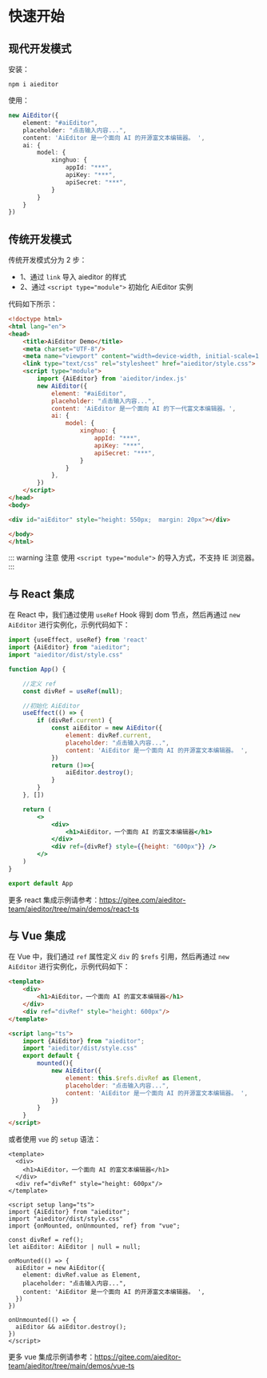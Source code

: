 # 快速开始


## 现代开发模式

安装：

```shell
npm i aieditor
```

使用：

```typescript
new AiEditor({
    element: "#aiEditor",
    placeholder: "点击输入内容...",
    content: 'AiEditor 是一个面向 AI 的开源富文本编辑器。 ',
    ai: {
        model: {
            xinghuo: {
                appId: "***",
                apiKey: "***",
                apiSecret: "***",
            }
        }
    }
})
```

## 传统开发模式

传统开发模式分为 2 步：

- 1、通过 `link` 导入 aieditor 的样式
- 2、通过 `<script type="module">` 初始化 AiEditor 实例

代码如下所示：

```html
<!doctype html>
<html lang="en">
<head>
    <title>AiEditor Demo</title>
    <meta charset="UTF-8"/>
    <meta name="viewport" content="width=device-width, initial-scale=1.0"/>
    <link type="text/css" rel="stylesheet" href="aieditor/style.css">
    <script type="module">
        import {AiEditor} from 'aieditor/index.js'
        new AiEditor({
            element: "#aiEditor",
            placeholder: "点击输入内容...",
            content: 'AiEditor 是一个面向 AI 的下一代富文本编辑器。',
            ai: {
                model: {
                    xinghuo: {
                        appId: "***",
                        apiKey: "***",
                        apiSecret: "***",
                    }
                }
            },
        })
    </script>
</head>
<body>

<div id="aiEditor" style="height: 550px;  margin: 20px"></div>

</body>
</html>
```

::: warning 注意
使用 `<script type="module">` 的导入方式，不支持 IE 浏览器。
:::

## 与 React 集成

在 React 中，我们通过使用 `useRef` Hook 得到 dom 节点，然后再通过 `new AiEditor` 进行实例化，示例代码如下：

```jsx
import {useEffect, useRef} from 'react'
import {AiEditor} from "aieditor";
import "aieditor/dist/style.css"

function App() {

    //定义 ref
    const divRef = useRef(null);

    //初始化 AiEditor
    useEffect(() => {
        if (divRef.current) {
            const aiEditor = new AiEditor({
                element: divRef.current,
                placeholder: "点击输入内容...",
                content: 'AiEditor 是一个面向 AI 的开源富文本编辑器。 ',
            })
            return ()=>{
                aiEditor.destroy();
            }
        }
    }, [])

    return (
        <>
            <div>
                <h1>AiEditor，一个面向 AI 的富文本编辑器</h1>
            </div>
            <div ref={divRef} style={{height: "600px"}} />
        </>
    )
}

export default App
```

更多 react 集成示例请参考：https://gitee.com/aieditor-team/aieditor/tree/main/demos/react-ts 

## 与 Vue 集成

在 Vue 中，我们通过 `ref` 属性定义 `div` 的 `$refs` 引用，然后再通过 `new AiEditor` 进行实例化，示例代码如下：

```html
<template>
    <div>
        <h1>AiEditor，一个面向 AI 的富文本编辑器</h1>
    </div>
    <div ref="divRef" style="height: 600px"/>
</template>

<script lang="ts">
    import {AiEditor} from "aieditor";
    import "aieditor/dist/style.css"
    export default {
        mounted(){
            new AiEditor({
                element: this.$refs.divRef as Element,
                placeholder: "点击输入内容...",
                content: 'AiEditor 是一个面向 AI 的开源富文本编辑器。 ',
            })
        }
    }
</script>
```

或者使用 `vue` 的 `setup` 语法：

```vue
<template>
  <div>
    <h1>AiEditor，一个面向 AI 的富文本编辑器</h1>
  </div>
  <div ref="divRef" style="height: 600px"/>
</template>

<script setup lang="ts">
import {AiEditor} from "aieditor";
import "aieditor/dist/style.css"
import {onMounted, onUnmounted, ref} from "vue";

const divRef = ref();
let aiEditor: AiEditor | null = null;

onMounted(() => {
  aiEditor = new AiEditor({
    element: divRef.value as Element,
    placeholder: "点击输入内容...",
    content: 'AiEditor 是一个面向 AI 的开源富文本编辑器。 ',
  })
})

onUnmounted(() => {
  aiEditor && aiEditor.destroy();
})
</script>
```

更多 vue 集成示例请参考：https://gitee.com/aieditor-team/aieditor/tree/main/demos/vue-ts 